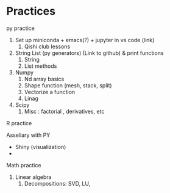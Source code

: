 # Practices

py practice

1. Set up miniconda + emacs(?) + jupyter in vs code (link)
    1. Qishi club lessons
2. String List (py generators) (Link to github) & print functions
    1. String 
    2. List methods
3. Numpy
    1. Nd array basics
    2. Shape function (mesh, stack, split)
    3. Vectorize a function
    4. Linag
4. Scipy 
    1. Misc : factorial , derivatives, etc


R practice

Asseliary with PY

- Shiny (visualization)
- 


Math practice

1. Linear algebra
    1. Decompositions: SVD, LU, 